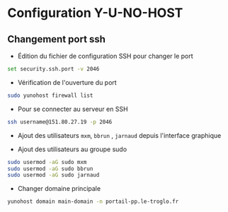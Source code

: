 # Configuration Y-U-NO-HOST

## Changement port ssh

- Édition du fichier de configuration SSH pour changer le port

```bash
set security.ssh.port -v 2046
```

- Vérification de l'ouverture du port
```bash
sudo yunohost firewall list
```

- Pour se connecter au serveur en SSH
```bash
ssh username@151.80.27.19 -p 2046
```

- Ajout des utilisateurs `mxm`, `bbrun` , `jarnaud` depuis l'interface graphique

- Ajout des utilisateurs au groupe sudo 
```bash
sudo usermod -aG sudo mxm
sudo usermod -aG sudo bbrun
sudo usermod -aG sudo jarnaud
```

- Changer domaine principale
```bash
yunohost domain main-domain -n portail-pp.le-troglo.fr

